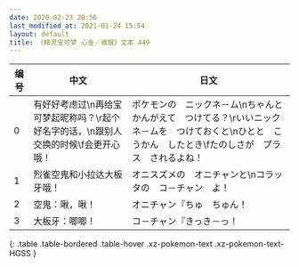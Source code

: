 ```yaml
---
date: 2020-02-23 20:56
last_modified_at: 2021-01-24 15:54
layout: default
title: 《精灵宝可梦 心金／魂银》文本 449
---
```

| 编号 | 中文 | 日文 |
| ---- | ---- | ---- |
| 0 | 有好好考虑过\n再给宝可梦起昵称吗？\r起个好名字的话，\n跟别人交换的时候\f会更开心哦！ | ポケモンの　ニックネ－ム\nちゃんと　かんがえて　つけてる？\rいいニックネ－ムを　つけておくと\nひとと　こうかん　したとき\fたのしさが　プラス　されるよね！ |
| 1 | 烈雀空鬼和小拉达大板牙哦！ | オニスズメの　オニチャンと\nコラッタの　コ－チャン　よ！ |
| 2 | 空鬼：啾，啾！ | オニチャン『ちゅ　ちゅん！ |
| 3 | 大板牙：唧唧！ | コ－チャン『きっき－っ！ |
{: .table .table-bordered .table-hover .xz-pokemon-text .xz-pokemon-text-HGSS }